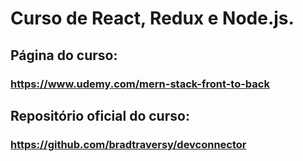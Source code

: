 # Curso de React, Redux e Node.js.

## Página do curso: 
### https://www.udemy.com/mern-stack-front-to-back

## Repositório oficial do curso: 
### https://github.com/bradtraversy/devconnector
